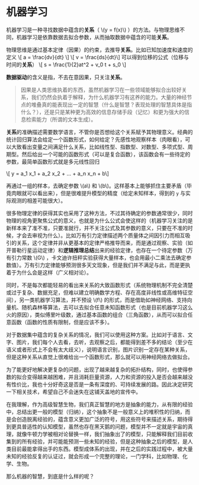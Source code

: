 # 机器学习

机器学习是一种寻找数据中蕴含的**关系**（ \\(y = f(x)\\) ）的方法。与物理思维不同，机器学习是依靠数据去拟合参数，从而抽取数据中蕴含的可能**关系**。

物理思维是通过基本定律（因果）的约束，去推导**关系**。比如已知加速度和速度的定义
\\[ a = \frac{dv}{dt} \\]
\\[ v = \frac{ds}{dt}\\]
可以得到位移的公式（位移与时间的**关系**）
\\[ s = \frac{1}{2}at^2 + v_0 t + s_0 \\]

**数据驱动**的含义是指，不去在意因果，只关注**关系**。

> 因果是人类思维执着的东西，虽然机器学习在一些领域能够拟合出较好关系，我们仍然会执着于解释，为什么机器学习有这养的能力。大量的神经节点的堆叠真的能表现出一定的智慧（什么是智慧？表现处理的智慧具体是指什么？），还是只是某种更为高效的信息存储手段（记忆）和更为强大的信息检索能力（所谓的文本生成）。

**关系**的准确描述需要数学语言，不管你是否想给这个关系赋予其物理意义。经典的统计回归算法会给定一个函数形式，如何给定？先感性地观察样本（肉眼看），可以大致看出变量之间满足什么关系，比如线性型、指数型、对数型、多项式型、周期型。然后给出一个可能的函数形式（可以是复合函数），该函数会有一些待定的参数，最简单函数形式就是多元线性回归

\\[ y = a_1 x_1 + a_2 x_2 + ... + a_n x_n + b\\]

再通过一组的样本，去确定参数 \\(a\\) 和 \\(b\\)。这样基本上能够抓住主要矛盾（毕竟肉眼就可以看出来），但是很难提升模型的精度（给定未知样本，得到的 `y` 与实际观测的相差可能很大）。

很多物理定律的获得其实也采用了这种方法，不过其待确定的参数通常很少，同时物理的视角更聚焦公式的意义，也就是为什么公式会使这样的（机器学习关注的是新样本来了准不准，只要准就行，并不关注公式及其参数的意义，只要在不准的时候，才会去审视为什么）。比如万有引力定律描述两个质量体之间因引力而相互吸引的关系，这个定律并非从更基本的定律严格推导而来，而是通过观察、实验（如开普勒行星运动定律）和**逻辑推理总结**出来的经验定律，也存在一个待定参数（万有引力常数 \\(G\\) ，卡文迪许扭秤实验获得大量样本，也会用最小二乘法去确定参数值）。万有引力定律能够预测很多天文现象，但是我们并不满足与此，而是更执着于为什么会是这样（广义相对论）。

同时，不是每次都能轻易的看出来关系的大致函数形式（系统物理机制不完全清楚或过于复杂、数据充足，但难以建立明确数学方程、存在高度非线性或高维特征空间），另一类机器学习算法，并不预设 \\(f\\) 的形式，而是借助如神经网络、支持向量机、随机森林等算法，去可以去拟合任意未知函数形式（也是目前机器学习这么火的原因），类似傅里叶级数，通过基本函数的组合（三角函数），从而可以拟合任意函数（函数的性质有限制，但是应该不多）。

对于数据集中蕴含的复杂关系的情况，我们可以使用这种方案。比如对于语言、文字、图片，我们每个人去看，去听，去观察之后，都能得到差不多的结论（至少在语义或者形式上不会有太大歧义），说明语言识别，图片识别一定存在某种关系，但是这种关系从直觉上很难给出一个函数形式，那么就可以用神经网络去做拟合。

为了能更好地解决更复杂的问题，出现了越来越复杂的拓扑结构，同时，也使得参数的拟合变得越来越困难，并且消耗巨量资源，人力和资源的投入是否会越来越没有性价比，我也十分好奇这是否是一条有深度的、可持续发展的路。因此决定研究一下相关技术，希望自己不会迷失在这铺天盖地的宣传中。

在我理解，作为高级智慧生物，我们真正智慧的地方是抽象的能力，从有限的经验中，总结出更一般的模型（归纳），这个抽象不是一般意义上的堆积性的归纳，而是会创造脱离经验的，蕴含意义更加广泛的符号，用这些符号来描述关系，期待得到更具普适性的认知模型，虽然也存在黑天鹅的问题，模型并不一定就是宇宙的真理，就像牛顿力学被相对论替换一样，我们抽象出了的模型，只能解释我们目前收集到的所有经验，并可能能预测一些未知的经验，但是这种抽象之后的模型，是人类目前最能拿得出手的东西。模型成体系的出现，并在之后的实践过程中，被大量未知的经验反复的认证过，就会形成一个完整的理论，一门学科，比如物理、化学、生物。

那么机器的智慧，到底是什么样的呢？
